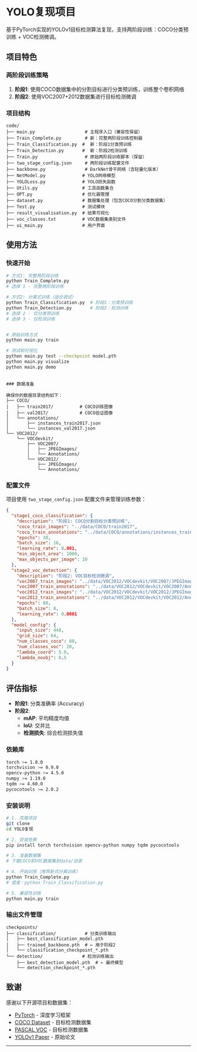 # YOLO复现项目

基于PyTorch实现的YOLOv1目标检测算法复现，支持两阶段训练：COCO分类预训练 + VOC检测微调。

## 项目特色

### 两阶段训练策略
1. **阶段1**: 使用COCO数据集中的分割目标进行分类预训练，训练整个卷积网络
2. **阶段2**: 使用VOC2007+2012数据集进行目标检测微调

### 项目结构

```
code/
├── main.py                   # 主程序入口（兼容性保留）
├── Train_Complete.py         # 新：完整两阶段训练控制器
├── Train_Classification.py  #  新：阶段1分类预训练
├── Train_Detection.py       #  新：阶段2检测训练
├── Train.py                  # 原始两阶段训练脚本（保留）
├── two_stage_config.json     # 两阶段训练配置文件
├── backbone.py               # DarkNet骨干网络（含轻量化版本）
├── NetModel.py              # YOLO网络模型
├── YOLOLoss.py              # YOLO损失函数
├── Utils.py                 # 工具函数集合
├── OPT.py                   # 优化器管理
├── dataset.py               # 数据集处理（包含COCO分割分类数据集）
├── Test.py                  # 测试模块
├── result_visualisation.py  # 结果可视化
├── voc_classes.txt          # VOC数据集类别文件
├── ui_main.py               # 用户界面
```

## 使用方法

###  快速开始

```bash
# 方式1: 完整两阶段训练
python Train_Complete.py
# 选择 1 - 完整两阶段训练

# 方式2: 分离式训练（适合调试）
python Train_Classification.py  # 阶段1：分类预训练
python Train_Detection.py       # 阶段2：检测训练
# 选择 2 - 仅分类预训练
# 选择 3 - 仅检测训练


# 原始训练方式
python main.py train

# 测试和可视化
python main.py test --checkpoint model.pth
python main.py visualize
python main.py demo
```

```

### 数据准备

确保你的数据目录结构如下：
├── COCO/
│   ├── train2017/          # COCO训练图像
│   ├── val2017/            # COCO验证图像
│   └── annotations/
│       ├── instances_train2017.json
│       └── instances_val2017.json
└── VOC2012/
    └── VOCdevkit/
        ├── VOC2007/
        │   ├── JPEGImages/
        │   └── Annotations/
        └── VOC2012/
            ├── JPEGImages/
            └── Annotations/
```

###  配置文件

项目使用 `two_stage_config.json` 配置文件来管理训练参数：

```json
{
  "stage1_coco_classification": {
    "description": "阶段1: COCO分割目标分类预训练",
    "coco_train_images": "../data/COCO/train2017",
    "coco_train_annotations": "../data/COCO/annotations/instances_train2017.json",
    "epochs": 30,
    "batch_size": 16,
    "learning_rate": 0.001,
    "min_object_area": 1000,
    "max_objects_per_image": 10
  },
  "stage2_voc_detection": {
    "description": "阶段2: VOC目标检测微调",
    "voc2007_train_images": "../data/VOC2012/VOCdevkit/VOC2007/JPEGImages",
    "voc2007_train_annotations": "../data/VOC2012/VOCdevkit/VOC2007/Annotations",
    "voc2012_train_images": "../data/VOC2012/VOCdevkit/VOC2012/JPEGImages",
    "voc2012_train_annotations": "../data/VOC2012/VOCdevkit/VOC2012/Annotations",
    "epochs": 80,
    "batch_size": 8,
    "learning_rate": 0.0001
  },
  "model_config": {
    "input_size": 448,
    "grid_size": 64,
    "num_classes_coco": 80,
    "num_classes_voc": 20,
    "lambda_coord": 5.0,
    "lambda_noobj": 0.5
  }
}
```



## 评估指标

- **阶段1**: 分类准确率 (Accuracy)
- **阶段2**: 
  - **mAP**: 平均精度均值
  - **IoU**: 交并比
  - **检测损失**: 综合检测损失值


### 依赖库
```bash
torch >= 1.8.0
torchvision >= 0.9.0
opencv-python >= 4.5.0
numpy >= 1.19.0
tqdm >= 4.60.0
pycocotools >= 2.0.2
```

### 安装说明
```bash
# 1. 克隆项目
git clone 
cd YOLO复现

# 2. 安装依赖
pip install torch torchvision opencv-python numpy tqdm pycocotools

# 3. 准备数据集
# 下载COCO和VOC数据集到data/目录

# 4. 开始训练（推荐新式分离训练）
python Train_Complete.py
# 或者：python Train_Classification.py

# 5. 兼容性训练
python main.py train
```


### 输出文件管理
```
checkpoints/
├── classification/           # 分类训练输出
│   ├── best_classification_model.pth
│   ├── trained_backbone.pth  # ← 用于阶段2
│   └── classification_checkpoint_*.pth
└── detection/               # 检测训练输出
    ├── best_detection_model.pth  # ← 最终模型
    └── detection_checkpoint_*.pth
```


## 致谢

感谢以下开源项目和数据集：
- [PyTorch](https://pytorch.org/) - 深度学习框架
- [COCO Dataset](https://cocodataset.org/) - 目标检测数据集  
- [PASCAL VOC](http://host.robots.ox.ac.uk/pascal/VOC/) - 目标检测数据集
- [YOLOv1 Paper](https://arxiv.org/abs/1506.02640) - 原始论文

---



